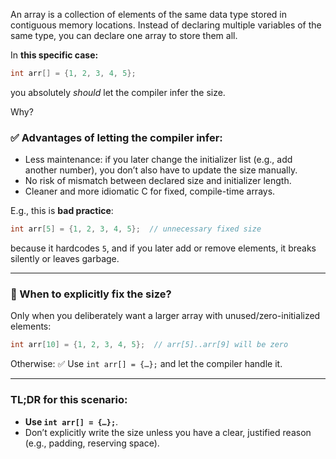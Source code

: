 An array is a collection of elements of the same data type stored in contiguous memory locations. Instead of declaring multiple variables of the same type, you can declare one array to store them all.



In **this specific case:**

```c
int arr[] = {1, 2, 3, 4, 5};
```

you absolutely *should* let the compiler infer the size.

Why?

### ✅ Advantages of letting the compiler infer:

* Less maintenance: if you later change the initializer list (e.g., add another number), you don’t also have to update the size manually.
* No risk of mismatch between declared size and initializer length.
* Cleaner and more idiomatic C for fixed, compile-time arrays.

E.g., this is **bad practice**:

```c
int arr[5] = {1, 2, 3, 4, 5};  // unnecessary fixed size
```

because it hardcodes `5`, and if you later add or remove elements, it breaks silently or leaves garbage.

---

### 🚨 When to explicitly fix the size?

Only when you deliberately want a larger array with unused/zero-initialized elements:

```c
int arr[10] = {1, 2, 3, 4, 5};  // arr[5]..arr[9] will be zero
```

Otherwise:
✅ Use `int arr[] = {…};` and let the compiler handle it.

---

### TL;DR for this scenario:

* **Use `int arr[] = {…};`**.
* Don’t explicitly write the size unless you have a clear, justified reason (e.g., padding, reserving space).

